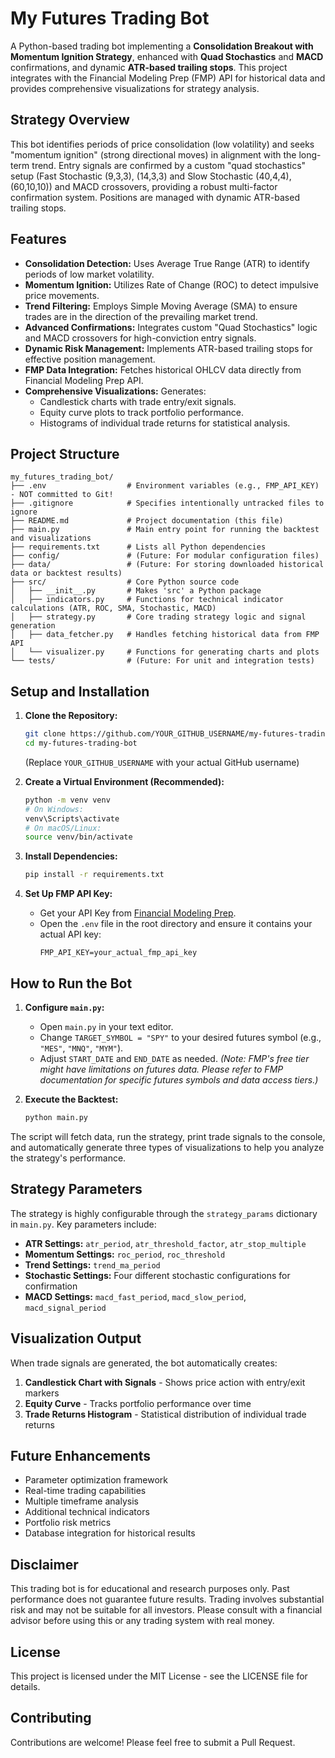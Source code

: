# My Futures Trading Bot

A Python-based trading bot implementing a **Consolidation Breakout with Momentum Ignition Strategy**, enhanced with **Quad Stochastics** and **MACD** confirmations, and dynamic **ATR-based trailing stops**. This project integrates with the Financial Modeling Prep (FMP) API for historical data and provides comprehensive visualizations for strategy analysis.

## Strategy Overview

This bot identifies periods of price consolidation (low volatility) and seeks "momentum ignition" (strong directional moves) in alignment with the long-term trend. Entry signals are confirmed by a custom "quad stochastics" setup (Fast Stochastic (9,3,3), (14,3,3) and Slow Stochastic (40,4,4), (60,10,10)) and MACD crossovers, providing a robust multi-factor confirmation system. Positions are managed with dynamic ATR-based trailing stops.

## Features

- **Consolidation Detection:** Uses Average True Range (ATR) to identify periods of low market volatility.
- **Momentum Ignition:** Utilizes Rate of Change (ROC) to detect impulsive price movements.
- **Trend Filtering:** Employs Simple Moving Average (SMA) to ensure trades are in the direction of the prevailing market trend.
- **Advanced Confirmations:** Integrates custom "Quad Stochastics" logic and MACD crossovers for high-conviction entry signals.
- **Dynamic Risk Management:** Implements ATR-based trailing stops for effective position management.
- **FMP Data Integration:** Fetches historical OHLCV data directly from Financial Modeling Prep API.
- **Comprehensive Visualizations:** Generates:
    - Candlestick charts with trade entry/exit signals.
    - Equity curve plots to track portfolio performance.
    - Histograms of individual trade returns for statistical analysis.

## Project Structure

```
my_futures_trading_bot/
├── .env                  # Environment variables (e.g., FMP_API_KEY) - NOT committed to Git!
├── .gitignore            # Specifies intentionally untracked files to ignore
├── README.md             # Project documentation (this file)
├── main.py               # Main entry point for running the backtest and visualizations
├── requirements.txt      # Lists all Python dependencies
├── config/               # (Future: For modular configuration files)
├── data/                 # (Future: For storing downloaded historical data or backtest results)
├── src/                  # Core Python source code
│   ├── __init__.py       # Makes 'src' a Python package
│   ├── indicators.py     # Functions for technical indicator calculations (ATR, ROC, SMA, Stochastic, MACD)
│   ├── strategy.py       # Core trading strategy logic and signal generation
│   ├── data_fetcher.py   # Handles fetching historical data from FMP API
│   └── visualizer.py     # Functions for generating charts and plots
└── tests/                # (Future: For unit and integration tests)
```

## Setup and Installation

1.  **Clone the Repository:**
    ```bash
    git clone https://github.com/YOUR_GITHUB_USERNAME/my-futures-trading-bot.git
    cd my-futures-trading-bot
    ```
    (Replace `YOUR_GITHUB_USERNAME` with your actual GitHub username)

2.  **Create a Virtual Environment (Recommended):**
    ```bash
    python -m venv venv
    # On Windows:
    venv\Scripts\activate
    # On macOS/Linux:
    source venv/bin/activate
    ```

3.  **Install Dependencies:**
    ```bash
    pip install -r requirements.txt
    ```

4.  **Set Up FMP API Key:**
    - Get your API Key from [Financial Modeling Prep](https://financialmodelingprep.com/developer/docs/).
    - Open the `.env` file in the root directory and ensure it contains your actual API key:
      ```
      FMP_API_KEY=your_actual_fmp_api_key
      ```

## How to Run the Bot

1.  **Configure `main.py`:**
    - Open `main.py` in your text editor.
    - Change `TARGET_SYMBOL = "SPY"` to your desired futures symbol (e.g., `"MES"`, `"MNQ"`, `"MYM"`).
    - Adjust `START_DATE` and `END_DATE` as needed.
    *(Note: FMP's free tier might have limitations on futures data. Please refer to FMP documentation for specific futures symbols and data access tiers.)*

2.  **Execute the Backtest:**
    ```bash
    python main.py
    ```

The script will fetch data, run the strategy, print trade signals to the console, and automatically generate three types of visualizations to help you analyze the strategy's performance.

## Strategy Parameters

The strategy is highly configurable through the `strategy_params` dictionary in `main.py`. Key parameters include:

- **ATR Settings:** `atr_period`, `atr_threshold_factor`, `atr_stop_multiple`
- **Momentum Settings:** `roc_period`, `roc_threshold`
- **Trend Settings:** `trend_ma_period`
- **Stochastic Settings:** Four different stochastic configurations for confirmation
- **MACD Settings:** `macd_fast_period`, `macd_slow_period`, `macd_signal_period`

## Visualization Output

When trade signals are generated, the bot automatically creates:

1. **Candlestick Chart with Signals** - Shows price action with entry/exit markers
2. **Equity Curve** - Tracks portfolio performance over time
3. **Trade Returns Histogram** - Statistical distribution of individual trade returns

## Future Enhancements

- Parameter optimization framework
- Real-time trading capabilities
- Multiple timeframe analysis
- Additional technical indicators
- Portfolio risk metrics
- Database integration for historical results

## Disclaimer

This trading bot is for educational and research purposes only. Past performance does not guarantee future results. Trading involves substantial risk and may not be suitable for all investors. Please consult with a financial advisor before using this or any trading system with real money.

## License

This project is licensed under the MIT License - see the LICENSE file for details.

## Contributing

Contributions are welcome! Please feel free to submit a Pull Request.